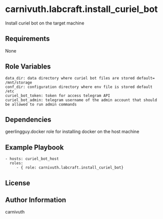 carnivuth.labcraft.install_curiel_bot
=========

Install curiel bot on the target machine

Requirements
------------

None

Role Variables
--------------

    data_dir: data directory where curiel bot files are stored default= /mnt/storage
    conf_dir: configuration directory where env file is stored default /etc
    curiel_bot_token: token for access telegram API
    curiel_bot_admin: telegram username of the admin account that should be allowed to run admin commands

Dependencies
------------

 geerlingguy.docker role for installing docker on the host machine

Example Playbook
----------------


    - hosts: curiel_bot_host
      roles:
         - { role: carnivuth.labcraft.install_curiel_bot}

License
-------


Author Information
------------------

carnivuth
